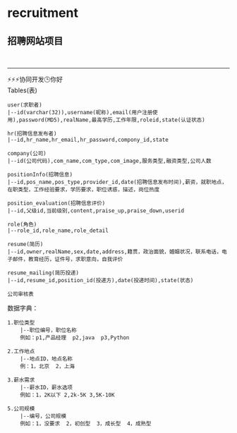 # recruitment
<h2>招聘网站项目</h2><br>
<hr>
⚡⚡⚡协同开发🕒你好

<br>
Tables(表)

	user(求职者)
	|--id(varchar(32)),username(昵称),email(用户注册使用),password(MD5),realName,最高学历,工作年限,roleid,state(认证状态)

	hr(招聘信息发布者)
	|--id,hr_name,hr_email,hr_password,compony_id,state

	company(公司)
	|--id(公司代码),com_name,com_type,com_image,服务类型,融资类型,公司人数

	positionInfo(招聘信息)
	|--id,pos_name,pos_type,provider_id,date(招聘信息发布时间),薪资，就职地点，在职类型，工作经验要求，学历要求，职位诱惑，描述，岗位热度

	position_evaluation(招聘信息评价)
	|--id,父级id,当前级别,content,praise_up,praise_down,userid

	role(角色)
	|--role_id,role_name,role_detail

	resume(简历)
	|--id,owner,realName,sex,date,address,籍贯，政治面貌，婚姻状况，联系电话，电子邮件，教育经历，证件号，求职意向，自我评价
	
	resume_mailing(简历投递)
	|--id,resume_id,position_id(投递方),date(投递时间),state(状态)

	公司审核表

数据字典：

	1.职位类型
	    |--职位编号，职位名称
	    例如：p1,产品经理  p2,java  p3,Python

	2.工作地点
	    |--地点ID，地点名称
	    例：1，北京  2，上海

	3.薪水需求
	    |--薪水ID，薪水选项
	    例如：1，2K以下 2,2k-5K 3,5K-10K

	5.公司规模
	    |--编号，公司规模
	    例如：1，没要求  2，初创型  3，成长型  4，成熟型
